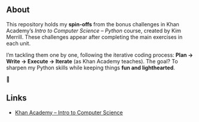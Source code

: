 ## About  
This repository holds my **spin-offs** from the bonus challenges in Khan Academy’s *Intro to Computer Science – Python* course, created by Kim Merrill. These challenges appear after completing the main exercises in each unit.  

I’m tackling them one by one, following the iterative coding process: **Plan → Write → Execute → Iterate** (as Khan Academy teaches). The goal? To sharpen my Python skills while keeping things **fun and lighthearted**.  

🙂

## Links  
- [Khan Academy – Intro to Computer Science](https://www.khanacademy.org/computing/computer-programming)  
